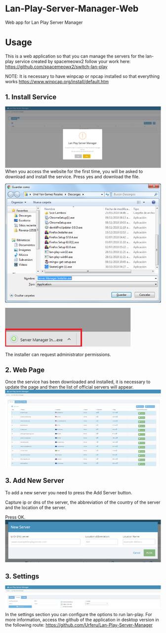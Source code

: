 ﻿# Lan-Play-Server-Manager-Web
Web app for Lan Play Server Manager


# Usage

This is a web application so that you can manage the servers for the lan-play service created by spacemeowx2 follow your work here: https://github.com/spacemeowx2/switch-lan-play

NOTE: It is necessary to have winpcap or npcap installed so that everything works https://www.winpcap.org/install/default.htm

## 1. Install Service

![alt text](https://raw.githubusercontent.com/Urferu/Lan-Play-Server-Manager-Web/master/images/initial_screen.png)
When you access the website for the first time, you will be asked to download and install the service.
Press yes and download the file.

![alt text](https://raw.githubusercontent.com/Urferu/Lan-Play-Server-Manager-Web/master/images/save_installer.png)

![alt text](https://raw.githubusercontent.com/Urferu/Lan-Play-Server-Manager-Web/master/images/installer_download_finish.png)

The installer can request administrator permissions.

## 2. Web Page

Once the service has been downloaded and installed, it is necessary to update the page and then the list of official servers will appear.
![alt text](https://raw.githubusercontent.com/Urferu/Lan-Play-Server-Manager-Web/master/images/server_list.png)

## 3. Add New Server

To add a new server you need to press the Add Server button.

Capture ip or dns of the server, the abbreviation of the country of the server and the location of the server.

Press OK.
![alt text](https://raw.githubusercontent.com/Urferu/Lan-Play-Server-Manager-Web/master/images/new_server.png)

## 3. Settings

![alt text](https://raw.githubusercontent.com/Urferu/Lan-Play-Server-Manager-Web/master/images/settings.png)
In the settings section you can configure the options to run lan-play. For more information, access the github of the application in desktop version in the following route: https://github.com/Urferu/Lan-Play-Server-Manager
